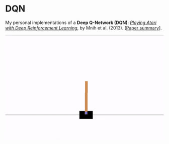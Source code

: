 # DQN
My personal implementations of a **Deep Q-Network (DQN)**: *[Playing Atari with Deep Reinforcement Learning](https://www.cs.toronto.edu/~vmnih/docs/dqn.pdf)*, by Mnih et al. (2013). [[Paper summary](https://ansonwhho.github.io/personal-notes/2021/12/20/aip4-dqn.html)].

![cartpole-gif](./media/cartpole.gif)
